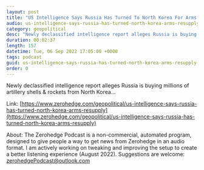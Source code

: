 ```yaml
---
layout: post
title: "US Intelligence Says Russia Has Turned To North Korea For Arms Resupply"
audio: us-intelligence-says-russia-has-turned-north-korea-arms-resupply-0
category: geopolitical
desc: "Newly declassified intelligence report alleges Russia is buying millions of artillery shells &amp; rockets from North Korea..."
duration: 00:02:37
length: 157
datetime: Tue, 06 Sep 2022 17:05:00 +0000
tags: podcast
guid: us-intelligence-says-russia-has-turned-north-korea-arms-resupply-0
order: 0
---
```

Newly declassified intelligence report alleges Russia is buying millions of artillery shells &amp; rockets from North Korea...

Link: [https://www.zerohedge.com/geopolitical/us-intelligence-says-russia-has-turned-north-korea-arms-resupply](https://www.zerohedge.com/geopolitical/us-intelligence-says-russia-has-turned-north-korea-arms-resupply)

About: The Zerohedge Podcast is a non-commercial, automated program, designed to give people a way to get news from Zerohedge in an audio format.  I am actively working on tweaking and improving the setup to create a better listening experience (August 2022).  Suggestions are welcome: [zerohedgePodcast@outlook.com](mailto:zerohedgePodcast@outlook.com)